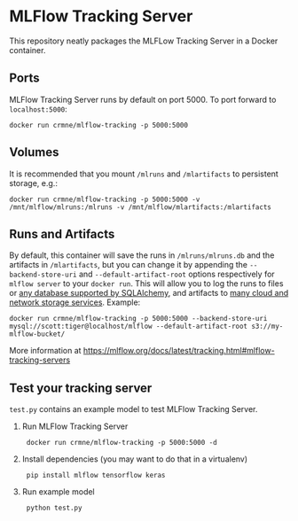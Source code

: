 # MLFlow Tracking Server

This repository neatly packages the MLFLow Tracking Server in a Docker container.

## Ports

MLFlow Tracking Server runs by default on port 5000. To port forward to `localhost:5000`:

    docker run crmne/mlflow-tracking -p 5000:5000

## Volumes

It is recommended that you mount `/mlruns` and `/mlartifacts` to persistent storage, e.g.:

    docker run crmne/mlflow-tracking -p 5000:5000 -v /mnt/mlflow/mlruns:/mlruns -v /mnt/mlflow/mlartifacts:/mlartifacts

## Runs and Artifacts

By default, this container will save the runs in `/mlruns/mlruns.db` and the artifacts in `/mlartifacts`,
but you can change it by appending the `--backend-store-uri` and `--default-artifact-root` options respectively for `mlflow server` to your `docker run`. This will allow you to log the runs to files or [any database supported by SQLAlchemy][db], and artifacts to [many cloud and network storage services][store]. Example:

    docker run crmne/mlflow-tracking -p 5000:5000 --backend-store-uri mysql://scott:tiger@localhost/mlflow --default-artifact-root s3://my-mlflow-bucket/

More information at https://mlflow.org/docs/latest/tracking.html#mlflow-tracking-servers

## Test your tracking server

`test.py` contains an example model to test MLFlow Tracking Server.

1. Run MLFlow Tracking Server

        docker run crmne/mlflow-tracking -p 5000:5000 -d

2. Install dependencies (you may want to do that in a virtualenv)

        pip install mlflow tensorflow keras

3. Run example model

        python test.py

[db]: https://docs.sqlalchemy.org/en/13/core/engines.html#database-urls
[store]: https://mlflow.org/docs/latest/tracking.html#id10
